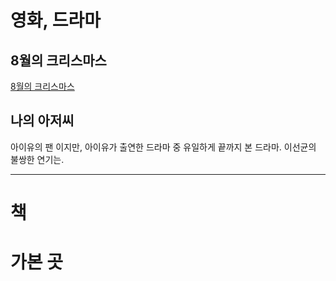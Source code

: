 # 영화, 드라마

## 8월의 크리스마스

[8월의 크리스마스](https://seyoungjeong.github.io/#8)

## 나의 아저씨

아이유의 팬 이지만, 아이유가 출연한 드라마 중 유일하게 끝까지 본 드라마.
이선균의 불쌍한 연기는.

---

# 책

# 가본 곳
